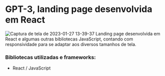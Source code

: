 # GPT-3, landing page desenvolvida em React

![Captura de tela de 2023-01-27 13-39-37](https://user-images.githubusercontent.com/89361241/215142922-35f882eb-af89-4c89-94d0-5c142fed5726.png)
Landing page desenvolvida em React e algumas outras bibliotecas JavaScript, contando com responsividade para se adaptar aos diversos tamanhos de tela.

### Bibliotecas utilizadas e frameworks:
- React / JavaScript

